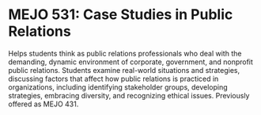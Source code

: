 # MEJO 531: Case Studies in Public Relations

Helps students think as public relations professionals who deal with the demanding, dynamic environment of corporate, government, and nonprofit public relations. Students examine real-world situations and strategies, discussing factors that affect how public relations is practiced in organizations, including identifying stakeholder groups, developing strategies, embracing diversity, and recognizing ethical issues. Previously offered as MEJO 431.